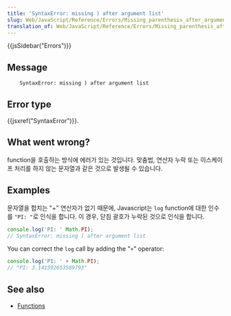 ```yaml
---
title: 'SyntaxError: missing ) after argument list'
slug: Web/JavaScript/Reference/Errors/Missing_parenthesis_after_argument_list
translation_of: Web/JavaScript/Reference/Errors/Missing_parenthesis_after_argument_list
---
```


{{jsSidebar("Errors")}}

## Message

```
    SyntaxError: missing ) after argument list
```

## Error type

{{jsxref("SyntaxError")}}.

## What went wrong?

function을 호출하는 방식에 에러가 있는 것입니다. 맞춤법, 연산자 누락 또는 이스케이프 처리를 하지 않는 문자열과 같은 것으로 발생될 수 있습니다.

## Examples

문자열을 합치는 "+" 연산자가 없기 때문에, Javascript는 `log` function에 대한 인수를 `"PI: "`로 인식을 합니다. 이 경우, 닫침 괄호가 누락된 것으로 인식을 합니다.

```js example-bad
console.log('PI: ' Math.PI);
// SyntaxError: missing ) after argument list
```

You can correct the `log` call by adding the "`+`" operator:

```js example-good
console.log('PI: ' + Math.PI);
// "PI: 3.141592653589793"
```

## See also

- [Functions](/en-US/docs/Web/JavaScript/Guide/Functions)
